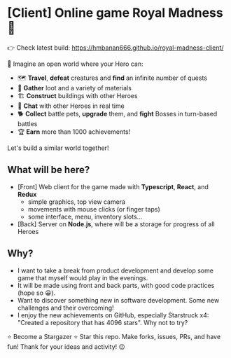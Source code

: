 # [Client] Online game Royal Madness 👑

👉 Check latest build: https://hmbanan666.github.io/royal-madness-client/

🤔 Imagine an open world where your Hero can:
- 🗺️ **Travel**, **defeat** creatures and **find** an infinite number of quests
- 💎 **Gather** loot and a variety of materials
- 🏗️ **Construct** buildings with other Heroes
- 💬 **Chat** with other Heroes in real time
- 🐕 **Collect** battle pets, **upgrade** them, and **fight** Bosses in turn-based battles
- 🏆 **Earn** more than 1000 achievements!

Let's build a similar world together!

## What will be here?
- [Front] Web client for the game made with **Typescript**, **React**, and **Redux**
  - simple graphics, top view camera
  - movements with mouse clicks (or finger taps)
  - some interface, menu, inventory slots...
- [Back] Server on **Node.js**, where will be a storage for progress of all Heroes

## Why?
- I want to take a break from product development and develop some game that myself would play in the evenings.
- It will be made using front and back parts, with good code practices (hope so 😀). 
- Want to discover something new in software development. Some new challenges and their overcoming!
- I enjoy the new achievements on GitHub, especially Starstruck x4: "Created a repository that has 4096 stars". Why not to try?

⭐️ Become a Stargazer ⭐️ Star this repo. Make forks, issues, PRs, and have fun! Thank for your ideas and activity! 😉
